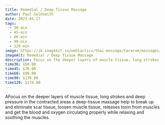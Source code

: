 ```yaml
---
title: Remedial / Deep Tissue Massage
author: Paul Goldsmith
date: 2023-05-17
tags:
  - 30-min
  - 45-min
  - 60-min
  - 90-min
  - 120-min
image: https://ik.imagekit.io/webtactics/thai-massage/tararom/massages/Thai-Sport-and-Deep-Tissue-Massage__Cy90wCeM.jpg
imageAlt: Remedial / Deep Tissue Massage
description: Focus on the deeper layers of muscle tissue, long strokes and deep pressure in the contracted areas a deep-tissue massage help to break up and eliminate scar tissue, loosen muscle tissue, releases toxin from muscles and get the blood and oxygen circulating properly while relaxing and soothing the muscles.
time30: $50.00
time45: $70.00
time60: $90.00
time90: $130.00
time120: $170.00
---
```




AFocus on the deeper layers of muscle tissue, long strokes and deep pressure in the contracted areas a deep-tissue massage help to break up and eliminate scar tissue, loosen muscle tissue, releases toxin from muscles and get the blood and oxygen circulating properly while relaxing and soothing the muscles.